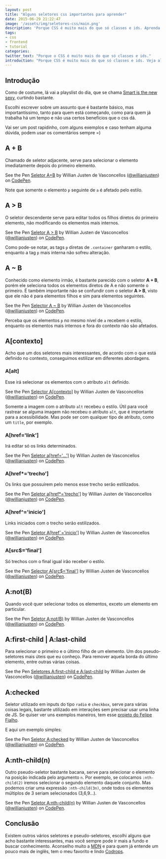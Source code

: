```yaml
---
layout: post
title: "Alguns seletores css importantes para aprender"
date: 2015-06-29 21:22:47
image: '/assets/img/seletores-css/main.png'
description: 'Porque CSS é muito mais do que só classes e ids. Aprenda alguns truques legais para facilitar nos seus layouts.'
tags:
- css
- frontend
- tutorial
categories:
twitter_text: "Porque o CSS é muito mais do que só classes e ids."
introduction: "Porque CSS é muito mais do que só classes e ids. Veja alguns truques legais para facilitar nos seus layouts."
---
```


## Introdução

Como de costume, lá vai a playslist do dia, que se chama [Smart is the new sexy](https://open.spotify.com/user/spotify/playlist/1ewJMPn8IYsjGCqI1n5dfV), curtindo bastante.

Escolhi escrever sobre um assunto que é bastante básico, mas importantíssimo, tanto para quem está começando, como para quem já trabalha há um tempo e não usa certos benefícios que o css dá.

Vai ser um post rapidinho, com alguns exemplos e caso tenham alguma dúvida, podem usar os comentários sempre =)

## A + B

Chamado de seletor adjacente, serve para selecionar o elemento imediatamente depois do primeiro elemento.

<p data-height="266" data-theme-id="11319" data-slug-hash="vOpvMR" data-default-tab="result" data-user="willianjusten" class='codepen'>See the Pen <a href='http://codepen.io/willianjusten/pen/vOpvMR/'>Seletor A+B</a> by Willian Justen de Vasconcellos (<a href='http://codepen.io/willianjusten'>@willianjusten</a>) on <a href='http://codepen.io'>CodePen</a>.</p>
<script src="//assets.codepen.io/assets/embed/ei.js"></script>

Note que somente o elemento `p` seguinte de `a` é afetado pelo estilo.


## A > B

O seletor descendente serve para editar todos os filhos diretos do primeiro elemento, não modificando os elementos mais internos.

<p data-height="266" data-theme-id="11319" data-slug-hash="doJwEJ" data-default-tab="result" data-user="willianjusten" class='codepen'>See the Pen <a href='http://codepen.io/willianjusten/pen/doJwEJ/'>Seletor A > B</a> by Willian Justen de Vasconcellos (<a href='http://codepen.io/willianjusten'>@willianjusten</a>) on <a href='http://codepen.io'>CodePen</a>.</p>
<script src="//assets.codepen.io/assets/embed/ei.js"></script>

Como pode-se notar, as tags `p` diretas de `.container` ganharam o estilo, enquanto a tag `p` mais interna não sofreu alteração.


## A ~ B

Conhecido como elemento irmão, é bastante parecido com o seletor **A + B**, porém ele seleciona todos os elementos diretos de A e não somente o primeiro. É também importante não se confundir com o seletor **A > B**, visto que ele não é para elementos filhos e sim para elementos seguintes.

<p data-height="266" data-theme-id="11319" data-slug-hash="YXYdoa" data-default-tab="result" data-user="willianjusten" class='codepen'>See the Pen <a href='http://codepen.io/willianjusten/pen/YXYdoa/'>Selector A ~ B</a> by Willian Justen de Vasconcellos (<a href='http://codepen.io/willianjusten'>@willianjusten</a>) on <a href='http://codepen.io'>CodePen</a>.</p>
<script src="//assets.codepen.io/assets/embed/ei.js"></script>

Perceba que os elementos `p` no mesmo nível de `a` recebem o estilo, enquanto os elementos mais internos e fora do contexto não são afetados.


## A[contexto]

Acho que um dos seletores mais interessantes, de acordo com o que está definido no contexto, conseguimos estilizar em diferentes abordagens.

### A[alt]

Esse irá selecionar os elementos com o atributo `alt` definido.

<p data-height="266" data-theme-id="11319" data-slug-hash="xGpMKr" data-default-tab="result" data-user="willianjusten" class='codepen'>See the Pen <a href='http://codepen.io/willianjusten/pen/xGpMKr/'>Selector A[contexto]</a> by Willian Justen de Vasconcellos (<a href='http://codepen.io/willianjusten'>@willianjusten</a>) on <a href='http://codepen.io'>CodePen</a>.</p>
<script src="//assets.codepen.io/assets/embed/ei.js"></script>

Somente a imagem com o atributo `alt` recebeu o estilo. Útil para você rastrear se alguma imagem não recebeu o atributo `alt`, que é importante para a acessibilidade. Mas pode ser com qualquer tipo de atributo, como um `title`, por exemplo.

### A[href='link']

Irá editar só os links determinados.

<p data-height="266" data-theme-id="11319" data-slug-hash="eNyxYz" data-default-tab="result" data-user="willianjusten" class='codepen'>See the Pen <a href='http://codepen.io/willianjusten/pen/eNyxYz/'>Seletor a[href='...']</a> by Willian Justen de Vasconcellos (<a href='http://codepen.io/willianjusten'>@willianjusten</a>) on <a href='http://codepen.io'>CodePen</a>.</p>
<script src="//assets.codepen.io/assets/embed/ei.js"></script>

### A[href*='trecho']

Os links que possuírem pelo menos esse trecho serão estilizados.

<p data-height="266" data-theme-id="11319" data-slug-hash="PqEVoX" data-default-tab="result" data-user="willianjusten" class='codepen'>See the Pen <a href='http://codepen.io/willianjusten/pen/PqEVoX/'>Seletor a[href*='trecho']</a> by Willian Justen de Vasconcellos (<a href='http://codepen.io/willianjusten'>@willianjusten</a>) on <a href='http://codepen.io'>CodePen</a>.</p>
<script src="//assets.codepen.io/assets/embed/ei.js"></script>

### A[href^='inicio']

Links iniciados com o trecho serão estilizados.

<p data-height="266" data-theme-id="11319" data-slug-hash="WvdPNV" data-default-tab="result" data-user="willianjusten" class='codepen'>See the Pen <a href='http://codepen.io/willianjusten/pen/WvdPNV/'>Seletor A[hrefˆ='inicio']</a> by Willian Justen de Vasconcellos (<a href='http://codepen.io/willianjusten'>@willianjusten</a>) on <a href='http://codepen.io'>CodePen</a>.</p>
<script src="//assets.codepen.io/assets/embed/ei.js"></script>

### A[src$='final']

Só trechos com o final igual irão receber o estilo.

<p data-height="266" data-theme-id="11319" data-slug-hash="qdpgEP" data-default-tab="result" data-user="willianjusten" class='codepen'>See the Pen <a href='http://codepen.io/willianjusten/pen/qdpgEP/'>Selector A[src$='final']</a> by Willian Justen de Vasconcellos (<a href='http://codepen.io/willianjusten'>@willianjusten</a>) on <a href='http://codepen.io'>CodePen</a>.</p>
<script src="//assets.codepen.io/assets/embed/ei.js"></script>

## A:not(B)

Quando você quer selecionar todos os elementos, exceto um elemento em particular.

<p data-height="266" data-theme-id="11319" data-slug-hash="PqEVqV" data-default-tab="result" data-user="willianjusten" class='codepen'>See the Pen <a href='http://codepen.io/willianjusten/pen/PqEVqV/'>Seletor A:not(B)</a> by Willian Justen de Vasconcellos (<a href='http://codepen.io/willianjusten'>@willianjusten</a>) on <a href='http://codepen.io'>CodePen</a>.</p>
<script src="//assets.codepen.io/assets/embed/ei.js"></script>


## A:first-child | A:last-child

Para selecionar o primeiro e o último filho de um elemento. Um dos pseudo-seletores mais úteis que eu conheço. Para remover aquela borda do último elemento, entre outras várias coisas.

<p data-height="266" data-theme-id="11319" data-slug-hash="bdazdP" data-default-tab="result" data-user="willianjusten" class='codepen'>See the Pen <a href='http://codepen.io/willianjusten/pen/bdazdP/'>Seletores A:first-child e A:last-child</a> by Willian Justen de Vasconcellos (<a href='http://codepen.io/willianjusten'>@willianjusten</a>) on <a href='http://codepen.io'>CodePen</a>.</p>
<script src="//assets.codepen.io/assets/embed/ei.js"></script>

## A:checked

Seletor utilizado em inputs do tipo `radio` e `checkbox`, serve para várias coisas legais, bastante utilizado em interações sem precisar usar uma linha de JS. Se quiser ver uns exemplos maneiros, tem esse [projeto do Felipe Fialho](http://www.felipefialho.com/css-components/).

E aqui um exemplo simples:

<p data-height="266" data-theme-id="11319" data-slug-hash="NqXoGQ" data-default-tab="result" data-user="willianjusten" class='codepen'>See the Pen <a href='http://codepen.io/willianjusten/pen/NqXoGQ/'>Seletor A:checked</a> by Willian Justen de Vasconcellos (<a href='http://codepen.io/willianjusten'>@willianjusten</a>) on <a href='http://codepen.io'>CodePen</a>.</p>
<script src="//assets.codepen.io/assets/embed/ei.js"></script>

## A:nth-child(n)

Outro pseudo-seletor bastante bacana, serve para selecionar o elemento na posição indicada pelo argumento `n`. Por exemplo, se colocamos `:nth-child(2)` iremos selecionar o segundo elemento daquele conjunto. Mas podemos criar uma expressão `:nth-child(3n)`, onde todos os elementos múltiplos de 3 seriam selecionados (3,6,9...).

<p data-height="266" data-theme-id="11319" data-slug-hash="BNJMjE" data-default-tab="result" data-user="willianjusten" class='codepen'>See the Pen <a href='http://codepen.io/willianjusten/pen/BNJMjE/'>Seletor A:nth-child(n)</a> by Willian Justen de Vasconcellos (<a href='http://codepen.io/willianjusten'>@willianjusten</a>) on <a href='http://codepen.io'>CodePen</a>.</p>
<script src="//assets.codepen.io/assets/embed/ei.js"></script>

## Conclusão

Existem outros vários seletores e pseudo-seletores, escolhi alguns que acho bastante interessantes, mas você sempre pode ir mais a fundo e buscar conhecimento. Aconselho muito a [MDN](https://developer.mozilla.org/pt-BR/docs/Web/CSS/CSS_Reference) e para quem já entende um pouco mais de inglês, tem o meu favorito e lindo [Codrops](http://tympanus.net/codrops/css_reference).
